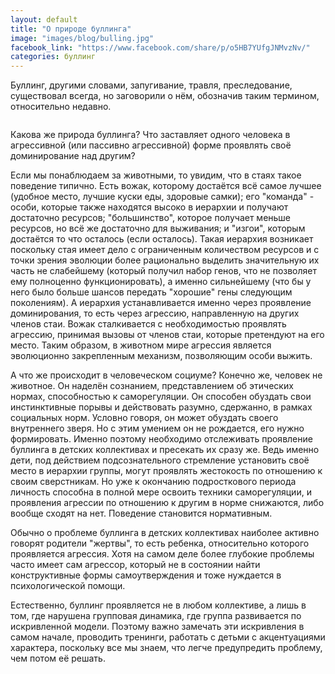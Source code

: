 ```yaml
---
layout: default
title: "О природе буллинга"
image: "images/blog/bulling.jpg"
facebook_link: "https://www.facebook.com/share/p/o5HB7YUfgJNMvzNv/"
categories: буллинг
---
```


Буллинг, другими словами, запугивание, травля, преследование, существовал всегда, но заговорили о нём, обозначив таким термином, относительно недавно.

<!--more-->

<img src="{{ page.image }}" alt="" class="img-fluid">

Какова же природа буллинга? Что заставляет одного человека в агрессивной (или пассивно агрессивной) форме проявлять своё доминирование над другим?

Если мы понаблюдаем за животными, то увидим, что в стаях такое поведение типично. Есть вожак, которому достаётся всё самое лучшее (удобное место, лучшие куски еды, здоровые самки); его "команда" - особи, которые также находятся высоко в иерархии и получают достаточно ресурсов; "большинство", которое получает меньше ресурсов, но всё же достаточно для выживания; и "изгои", которым достаётся то что осталось (если осталось).
Такая иерархия возникает поскольку стая имеет дело с ограниченным количеством ресурсов и с точки зрения эволюции более рационально выделить значительную их часть не слабейшему (который получил набор генов, что не позволяет ему полноценно функционировать), а именно сильнейшему (что бы у него было больше шансов передать "хорошие" гены следующим поколениям). А иерархия устанавливается именно через проявление доминирования, то есть через агрессию, направленную на других членов стаи. Вожак сталкивается с необходимостью проявлять агрессию, принимая вызовы от членов стаи, которые претендуют на его место. Таким образом, в животном мире агрессия является эволюционно закрепленным механизм, позволяющим особи выжить.

А что же происходит в человеческом социуме? Конечно же, человек не животное. Он наделён сознанием, представлением об этических нормах, способностью к саморегуляции. Он способен обуздать свои инстинктивные порывы и действовать разумно, сдержанно, в рамках социальных норм. Условно говоря, он может обуздать своего внутреннего зверя. Но с этим умением он не рождается, его нужно формировать. Именно поэтому необходимо отслеживать проявление буллинга в детских коллективах и пресекать их сразу же. Ведь именно дети, под действием подсознательного стремление установить своё место в иерархии группы, могут проявлять жестокость по отношению к своим сверстникам. Но уже к окончанию подросткового периода личность способна в полной мере освоить техники саморегуляции, и проявления агрессии по отношению к другим в норме снижаются, либо вообще сходят на нет. Поведение становится нормативным.

Обычно о проблеме буллинга в детских коллективах наиболее активно говорят родители "жертвы", то есть ребенка, относительно которого проявляется агрессия. Хотя на самом деле более глубокие проблемы часто имеет сам агрессор, который не в состоянии найти конструктивные формы самоутверждения и тоже нуждается в психологической помощи.

Естественно, буллинг проявляется не в любом коллективе, а лишь в том, где нарушена групповая динамика, где группа развивается по искривленной модели. Поэтому важно замечать эти искривления в самом начале, проводить тренинги, работать с детьми с акцентуациями характера, поскольку все мы знаем, что легче предупредить проблему, чем потом её решать.